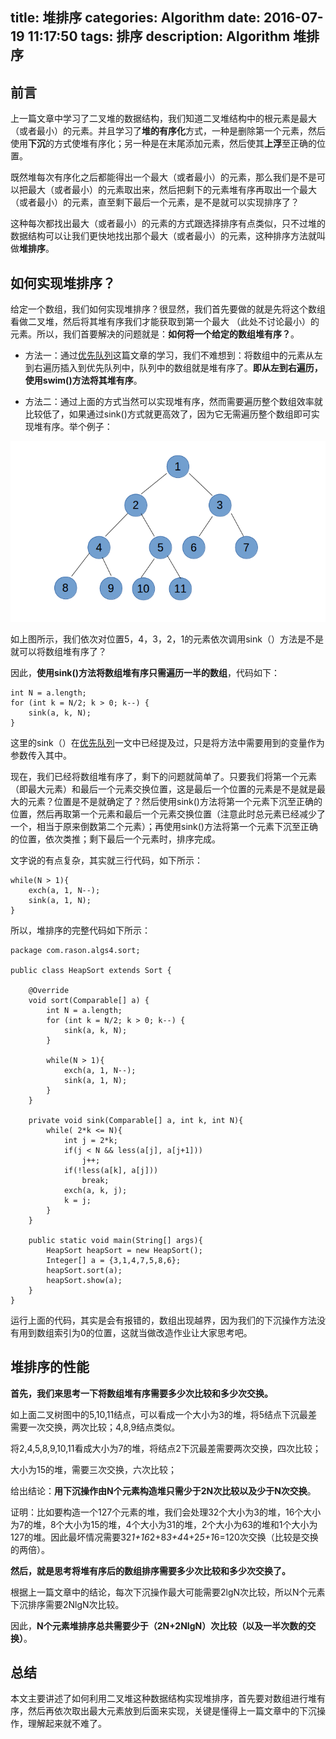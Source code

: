 title: 堆排序
categories: Algorithm
date: 2016-07-19 11:17:50
tags: 排序
description: Algorithm 堆排序
---

## 前言

上一篇文章中学习了二叉堆的数据结构，我们知道二叉堆结构中的根元素是最大（或者最小）的元素。并且学习了**堆的有序化**方式，一种是删除第一个元素，然后使用**下沉**的方式使堆有序化；另一种是在末尾添加元素，然后使其**上浮**至正确的位置。

既然堆每次有序化之后都能得出一个最大（或者最小）的元素，那么我们是不是可以把最大（或者最小）的元素取出来，然后把剩下的元素堆有序再取出一个最大（或者最小）的元素，直至剩下最后一个元素，是不是就可以实现排序了？

这种每次都找出最大（或者最小）的元素的方式跟选择排序有点类似，只不过堆的数据结构可以让我们更快地找出那个最大（或者最小）的元素，这种排序方法就叫做**堆排序**。

## 如何实现堆排序？

给定一个数组，我们如何实现堆排序？很显然，我们首先要做的就是先将这个数组看做二叉堆，然后将其堆有序我们才能获取到第一个最大
（此处不讨论最小）的元素。所以，我们首要解决的问题就是：**如何将一个给定的数组堆有序？**。

- 方法一：通过[优先队列](http://rason.me/2016/07/06/PriorityQueue/)这篇文章的学习，我们不难想到：将数组中的元素从左到右遍历插入到优先队列中，队列中的数组就是堆有序了。**即从左到右遍历，使用swim()方法将其堆有序**。

- 方法二：通过上面的方式当然可以实现堆有序，然而需要遍历整个数组效率就比较低了，如果通过sink()方式就更高效了，因为它无需遍历整个数组即可实现堆有序。举个例子：

![使用下沉（sink）的方式无需遍历整个数组](https://raw.githubusercontent.com/rason/rason.github.io/master/image/HeapSort1)

如上图所示，我们依次对位置5，4，3，2，1的元素依次调用sink（）方法是不是就可以将数组堆有序了？

因此，**使用sink()方法将数组堆有序只需遍历一半的数组**，代码如下：

```
int N = a.length;
for (int k = N/2; k > 0; k--) {
	sink(a, k, N);
}
```

这里的sink（）在[优先队列](http://rason.me/2016/07/06/PriorityQueue/)一文中已经提及过，只是将方法中需要用到的变量作为参数传入其中。

<!-- more -->

现在，我们已经将数组堆有序了，剩下的问题就简单了。只要我们将第一个元素（即最大元素）和最后一个元素交换位置，这是最后一个位置的元素是不是就是最大的元素？位置是不是就确定了？然后使用sink()方法将第一个元素下沉至正确的位置，然后再取第一个元素和最后一个元素交换位置（注意此时总元素已经减少了一个，相当于原来倒数第二个元素）；再使用sink()方法将第一个元素下沉至正确的位置，依次类推；剩下最后一个元素时，排序完成。

文字说的有点复杂，其实就三行代码，如下所示：

```
while(N > 1){
	exch(a, 1, N--);
	sink(a, 1, N);
}
```

所以，堆排序的完整代码如下所示：

```
package com.rason.algs4.sort;

public class HeapSort extends Sort {

	@Override
	void sort(Comparable[] a) {
		int N = a.length;
		for (int k = N/2; k > 0; k--) {
			sink(a, k, N);
		}
		
		while(N > 1){
			exch(a, 1, N--);
			sink(a, 1, N);
		}
	}

	private void sink(Comparable[] a, int k, int N){
		while( 2*k <= N){
			int j = 2*k;
			if(j < N && less(a[j], a[j+1]))
				j++;
			if(!less(a[k], a[j]))
				break;
			exch(a, k, j);
			k = j;
		}
	}
	
	public static void main(String[] args){
		HeapSort heapSort = new HeapSort();
		Integer[] a = {3,1,4,7,5,8,6};
		heapSort.sort(a);
		heapSort.show(a);
	}
}

```
运行上面的代码，其实是会有报错的，数组出现越界，因为我们的下沉操作方法没有用到数组索引为0的位置，这就当做改造作业让大家思考吧。

## 堆排序的性能

**首先，我们来思考一下将数组堆有序需要多少次比较和多少次交换。**

如上面二叉树图中的5,10,11结点，可以看成一个大小为3的堆，将5结点下沉最差需要一次交换，两次比较；4,8,9结点类似。

将2,4,5,8,9,10,11看成大小为7的堆，将结点2下沉最差需要两次交换，四次比较；

大小为15的堆，需要三次交换，六次比较；

给出结论：**用下沉操作由N个元素构造堆只需少于2N次比较以及少于N次交换**。

证明：比如要构造一个127个元素的堆，我们会处理32个大小为3的堆，16个大小为7的堆，8个大小为15的堆，4个大小为31的堆，2个大小为63的堆和1个大小为127的堆。因此最坏情况需要32*1+16*2+8*3+4*4+2*5+1*6=120次交换（比较是交换的两倍）。

**然后，就是思考将堆有序后的数组排序需要多少次比较和多少次交换了。**

根据上一篇文章中的结论，每次下沉操作最大可能需要2lgN次比较，所以N个元素下沉排序需要2NlgN次比较。

因此，**N个元素堆排序总共需要少于（2N+2NlgN）次比较（以及一半次数的交换）**。

## 总结

本文主要讲述了如何利用二叉堆这种数据结构实现堆排序，首先要对数组进行堆有序，然后再依次取出最大元素放到后面来实现，关键是懂得上一篇文章中的下沉操作，理解起来就不难了。



